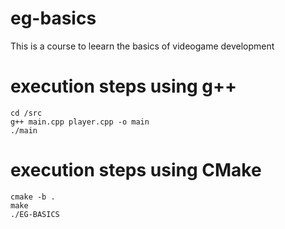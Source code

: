 # eg-basics

This is a course to leearn the basics of videogame development

# execution steps using g++

```
cd /src
g++ main.cpp player.cpp -o main
./main
```

# execution steps using CMake

```
cmake -b .
make
./EG-BASICS
```
